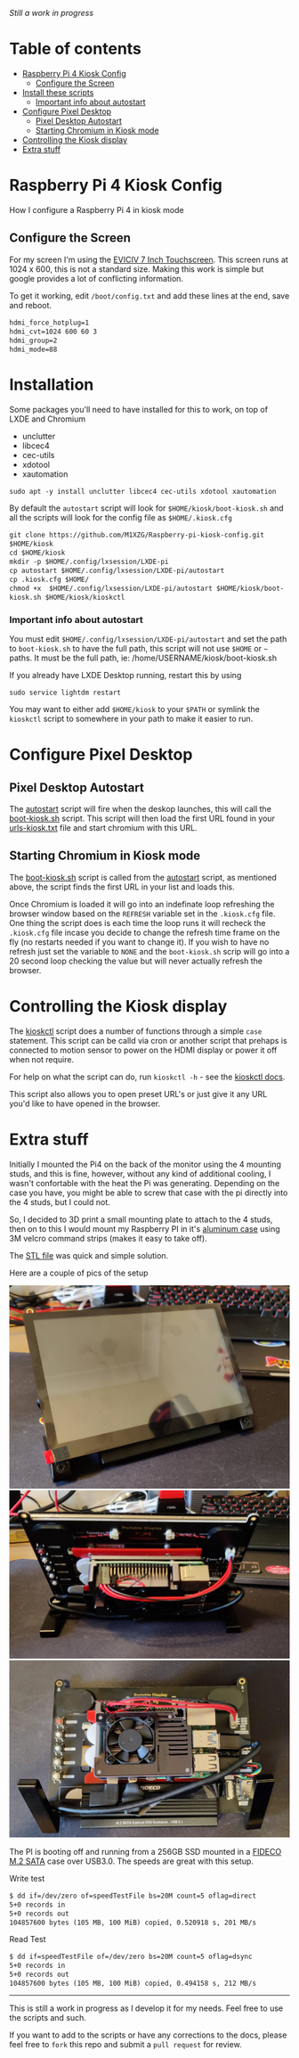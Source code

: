 *Still a work in progress*

# Table of contents
- [Raspberry Pi 4 Kiosk Config](#raspberry-pi-4-kiosk-config)
  * [Configure the Screen](#configure-the-screen)
- [Install these scripts](#install-these-scripts)
    + [Important info about autostart](#important-info-about-autostart)
- [Configure Pixel Desktop](#configure-pixel-desktop)
  * [Pixel Desktop Autostart](#pixel-desktop-autostart)
  * [Starting Chromium in Kiosk mode](#starting-chromium-in-kiosk-mode)
- [Controlling the Kiosk display](#controlling-the-kiosk-display)
- [Extra stuff](#extra-stuff)


# Raspberry Pi 4 Kiosk Config

How I configure a Raspberry Pi 4 in kiosk mode

## Configure the Screen

For my screen I'm using the [EVICIV 7 Inch Touchscreen](https://www.amazon.co.uk/gp/product/B07Q2LBWYK). This screen runs at 1024 x 600, this is not a standard size. Making this work is simple but google provides a lot of conflicting information.

To get it working, edit `/boot/config.txt` and add these lines at the end, save and reboot.

```
hdmi_force_hotplug=1
hdmi_cvt=1024 600 60 3
hdmi_group=2
hdmi_mode=88
```

# Installation

Some packages you'll need to have installed for this to work, on top of LXDE and Chromium

- unclutter
- libcec4 
- cec-utils
- xdotool
- xautomation

```
sudo apt -y install unclutter libcec4 cec-utils xdotool xautomation
```

By default the `autostart` script will look for `$HOME/kiosk/boot-kiosk.sh` and all the scripts will look for the config file as `$HOME/.kiosk.cfg`

    git clone https://github.com/M1XZG/Raspberry-pi-kiosk-config.git $HOME/kiosk
    cd $HOME/kiosk
    mkdir -p $HOME/.config/lxsession/LXDE-pi
    cp autostart $HOME/.config/lxsession/LXDE-pi/autostart
    cp .kiosk.cfg $HOME/
    chmod +x  $HOME/.config/lxsession/LXDE-pi/autostart $HOME/kiosk/boot-kiosk.sh $HOME/kiosk/kioskctl

### Important info about autostart

You must edit `$HOME/.config/lxsession/LXDE-pi/autostart` and set the path to `boot-kiosk.sh` to have the full path, this script will not use `$HOME` or `~` paths. It must be the full path, ie: /home/USERNAME/kiosk/boot-kiosk.sh

If you already have LXDE Desktop running, restart this by using

    sudo service lightdm restart

You may want to either add `$HOME/kiosk` to your `$PATH` or symlink the `kioskctl` script to somewhere in your path to make it easier to run. 

# Configure Pixel Desktop

## Pixel Desktop Autostart

The [autostart](autostart) script will fire when the deskop launches, this will call the [boot-kiosk.sh](boot-kiosk.sh) script. This script will then load the first URL found in your [urls-kiosk.txt](urls-kiosk.txt) file and start chromium with this URL.

## Starting Chromium in Kiosk mode

The [boot-kiosk.sh](boot-kiosk.sh) script is called from the [autostart](autostart) script, as mentioned above, the script finds the first URL in your list and loads this. 

Once Chromium is loaded it will go into an indefinate loop refreshing the browser window based on the `REFRESH` variable set in the `.kiosk.cfg` file. One thing the script does is each time the loop runs it will recheck the `.kiosk.cfg` file incase you decide to change the refresh time frame on the fly (no restarts needed if you want to change it). If you wish to have no refresh just set the variable to `NONE` and the `boot-kiosk.sh` scrip will go into a 20 second loop checking the value but will never actually refresh the browser.

# Controlling the Kiosk display

The [kioskctl](kioskctl) script does a number of functions through a simple `case` statement. This script can be calld via cron or another script that prehaps is connected to motion sensor to power on the HDMI display or power it off when not require.

For help on what the script can do, run `kioskctl -h` - see the [kioskctl docs](kioskctl.md).

This script also allows you to open preset URL's or just give it any URL you'd like to have opened in the browser.

# Extra stuff

Initially I mounted the Pi4 on the back of the monitor using the 4 mounting studs, and this is fine, however, without any kind of additional cooling, I wasn't confortable with the heat the Pi was generating. Depending on the case you have, you might be able to screw that case with the pi directly into the 4 studs, but I could not.

So, I decided to 3D print a small mounting plate to attach to the 4 studs, then on to this I would mount my Raspberry PI in it's [aluminum case](https://www.amazon.co.uk/gp/product/B081R54N7Z) using 3M velcro command strips (makes it easy to take off).

The [STL file](3D-print-files/PI4_Mounting_Plate_v1.0.stl) was quick and simple solution.

Here are a couple of pics of the setup

![Front](images/front.jpg)
![Back - Standing](images/back-1.jpg)
![Back - Alt view](images/back-2.jpg)

The PI is booting off and running from a 256GB SSD mounted in a [FIDECO M.2 SATA](https://www.amazon.co.uk/gp/product/B07TTG66GW) case over USB3.0. The speeds are great with this setup.

Write test

```
$ dd if=/dev/zero of=speedTestFile bs=20M count=5 oflag=direct
5+0 records in
5+0 records out
104857600 bytes (105 MB, 100 MiB) copied, 0.520918 s, 201 MB/s
```

Read Test

```
$ dd if=speedTestFile of=/dev/zero bs=20M count=5 oflag=dsync
5+0 records in
5+0 records out
104857600 bytes (105 MB, 100 MiB) copied, 0.494158 s, 212 MB/s
```

----
This is still a work in progress as I develop it for my needs. Feel free to use the scripts and such. 

If you want to add to the scripts or have any corrections to the docs, please feel free to `fork` this repo and submit a `pull request` for review.
